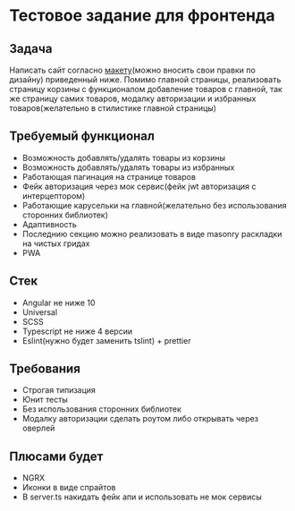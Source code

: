 # Тестовое задание для фронтенда
## Задача
Написать сайт согласно [макету](https://www.figma.com/file/uzEUf9RCTpfO5iukmW7hRx/FurnitureShop?node-id=0%3A1)(можно вносить свои правки по дизайну) приведенный ниже. Помимо главной страницы, реализовать страницу корзины с функционалом добавление товаров с главной, так же страницу самих товаров, модалку авторизации и избранных товаров(желательно в стилистике главной страницы)

## Требуемый функционал
* Возможность добавлять/удалять товары из корзины
* Возможность добавлять/удалять товары из избранных
* Работающая пагинация на странице товаров
* Фейк авторизация через мок сервис(фейк jwt авторизация с интерцептором)
* Работающие карусельки на главной(желательно без использования сторонних библиотек)
* Адаптивность
* Последнию секцию можно реализовать в виде masonry раскладки на чистых гридах
* PWA

## Стек
* Angular не ниже 10
* Universal
* SCSS
* Typescript не ниже 4 версии
* Eslint(нужно будет заменить tslint) + prettier

## Требования
* Строгая типизация
* Юнит тесты
* Без использования сторонних библиотек
* Модалку авторизации сделать роутом либо открывать через оверлей

## Плюсами будет
* NGRX
* Иконки в виде спрайтов
* В server.ts накидать фейк апи и использовать не мок сервисы